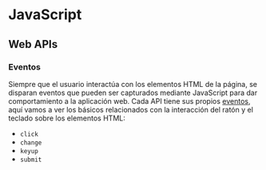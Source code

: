 # JavaScript
## Web APIs

### Eventos

Siempre que el usuario interactúa con los elementos HTML de la página, se disparan eventos que pueden ser capturados mediante JavaScript para dar comportamiento a la aplicación web. Cada API tiene sus propios [eventos](https://developer.mozilla.org/en-US/docs/Web/Events), aquí vamos a ver los básicos relacionados con la interacción del ratón y el teclado sobre los elementos HTML:

- `click`
- `change`
- `keyup`
- `submit`
